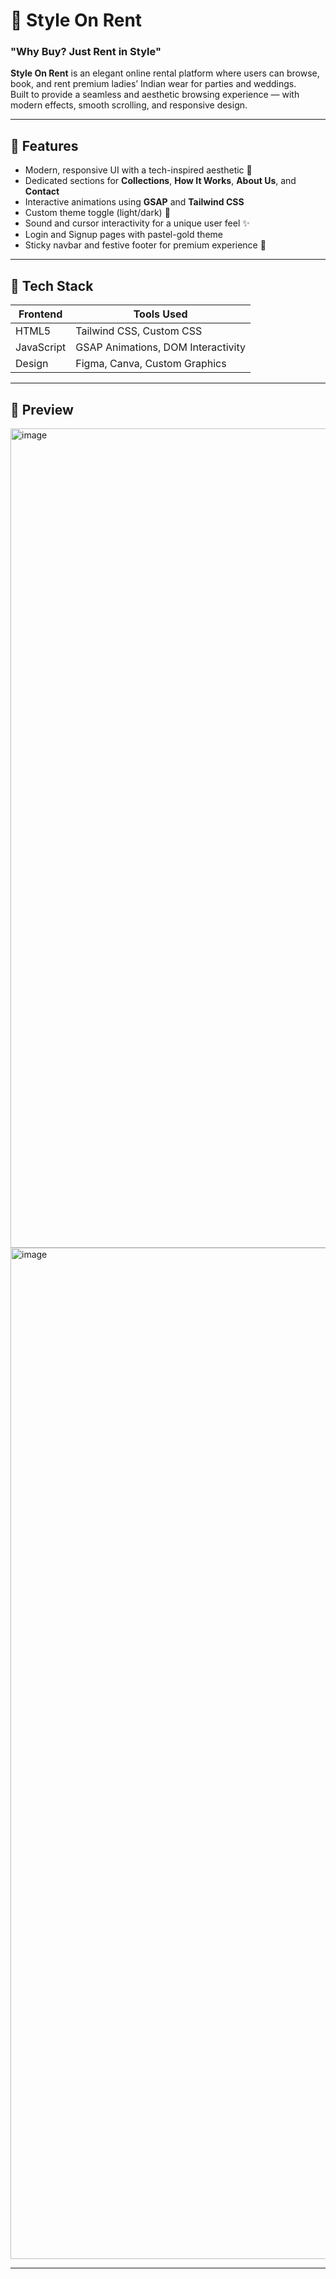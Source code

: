 # 👗 Style On Rent  
### "Why Buy? Just Rent in Style"

**Style On Rent** is an elegant online rental platform where users can browse, book, and rent premium ladies’ Indian wear for parties and weddings.  
Built to provide a seamless and aesthetic browsing experience — with modern effects, smooth scrolling, and responsive design.

---

## 🚀 Features

- Modern, responsive UI with a tech-inspired aesthetic 🎨  
- Dedicated sections for **Collections**, **How It Works**, **About Us**, and **Contact**  
- Interactive animations using **GSAP** and **Tailwind CSS**  
- Custom theme toggle (light/dark) 🌙  
- Sound and cursor interactivity for a unique user feel ✨  
- Login and Signup pages with pastel-gold theme  
- Sticky navbar and festive footer for premium experience 👑  

---

## 🧩 Tech Stack

| Frontend | Tools Used |
|-----------|-------------|
| HTML5 | Tailwind CSS, Custom CSS |
| JavaScript | GSAP Animations, DOM Interactivity |
| Design | Figma, Canva, Custom Graphics |

---

## 📸 Preview
<img width="1908" height="1311" alt="image" src="https://github.com/user-attachments/assets/dfd03983-e2b9-41f5-b8a8-3da1cd06036d" />

<img width="1678" height="1618" alt="image" src="https://github.com/user-attachments/assets/2e09e071-da8a-4c98-b07c-972709ce87f3" />

---

